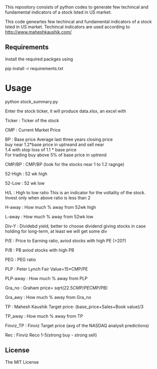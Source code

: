 
This repository consists of python codes to generate few techincal and fundamental indicators of a stock lsted in US market.

This code geneartes few techincal and fundamental indicators of a stock lsted in US market. Techincal indicators are used according to  http://www.maheshkaushik.com/

## Requirements
Install the required packges using


pip install -r requirements.txt

# Usage 

python stock_summary.py


Enter the stock ticker, it will produce data.xlsx, an excel with

Ticker          : Ticker of the stock	

CMP	            : Current Market Price 

BP	            : Base price
                 Average  last three years closing price                
                 buy near 1.2*base price in uptreand and sell near                  
                 1.4 with stop loss of 1.1 * base price                 
                 For trading buy above 5% of base price in uptrend


CMP/BP	       : CMP/BP (look for the stocks near 1 to 1.2 ragnge)

52-High        : 52 wk high

52-Low	       : 52 wk low  

H/L	           : High to low ratio
               This is an indicator for the  voltality of the stock.               
               Invest only when above ratio is less than 2  
               
H-away	       : How much % away from 52wk high

L-away         : How much % away from 52wk low

Div-Y	       : Dividebd yield, better to choose dividend giving stocks 
                in case holding for long-term, at least we will get some div 
                
P/E	           : Price to Earning ratio, aviod stocks with high PE (>20?)

P/B            : PB aviod stocks with high PB

PEG            : PEG ratio

PLP	           : Peter Lynch Fair Value=15*CMP/PE

PLP-away	   : How much % away from PLP

Gra_no         : Graham price= sqrt(22.5*CMP/PE*CMP/PB)

Gra_awy	       :  How much % away from Gra_no

TP             : Mahesh Kaushik Target price: (base_price+Sales+Book value)/3

TP_away	       :  How much % away from TP

Finviz_TP	   : Finviz Target price (avg of the NASDAQ analysit predictions)

Rec            : Finviz Reco 1-5(strong buy - strong sell)



## License
The MIT License
